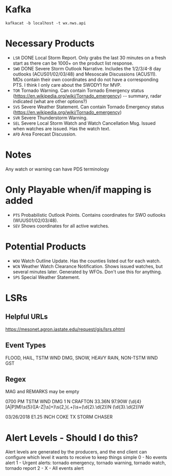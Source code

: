 # Kafka
`kafkacat -b localhost -t wx.nws.api`

# Necessary Products
- `LSR` DONE Local Storm Report. Only grabs the last 30 minutes on a fresh start as there can be 1000+ on the product list response.
- `SWO` DONE Severe Storm Outlook Narrative. Includes the 1/2/3/4-8 day outlooks (ACUS01/02/03/48) and Mesoscale Discussions (ACUS11).
        MDs contain their own coordinates and do not have a corresponding PTS. I think I only care about the SWODY1 for MVP.
- `TOR` Tornado Warning. Can contain Tornado Emergency status (https://en.wikipedia.org/wiki/Tornado_emergency)
-- summary, radar indicated (what are other options?)
- `SVS` Severe Weather Statement. Can contain Tornado Emergency status (https://en.wikipedia.org/wiki/Tornado_emergency)
- `SVR` Severe Thunderstorm Warning.
- `SEL` Severe Local Storm Watch and Watch Cancellation Msg. Issued when watches are issued. Has the watch text.
- `AFD` Area Forecast Discussion.

# Notes
Any watch or warning can have PDS terminology

# Only Playable when/if mapping is added
- `PTS` Probabilistic Outlook Points. Contains coordinates for SWO outlooks (WUUS01/02/03/48).
- `SEV` Shows coordinates for all active watches.

# Potential Products
- `WOU` Watch Outline Update. Has the counties listed out for each watch.
- `WCN` Weather Watch Clearance Notification. Shows issued watches, but several minutes later. Generated by WFOs. Don't use this for anything.
- `SPS` Special Weather Statement.


# LSRs
## Helpful URLs
https://mesonet.agron.iastate.edu/request/gis/lsrs.phtml
## Event Types
FLOOD, HAIL, TSTM WND DMG, SNOW, HEAVY RAIN, NON-TSTM WND GST
## Regex
MAG and REMARKS may be empty

0700 PM     TSTM WND DMG     1 N CRAFTON             33.36N  97.90W
(\d{4} [A|P]M)\s{5}([A-Z|\s]+)\s{2,}(.+)\s+(\d{2}\.\d{2})N (\d{3}\.\d{2})W

03/26/2018  E1.25 INCH       COKE               TX   STORM CHASER

# Alert Levels - Should I do this?
Alert levels are generated by the producers, and the end client can configure which level it wants to receive to keep things simple
0 - No events alert
1 - Urgent alerts: tornado emergency, tornado warning, tornado watch, tornado report
2 - 
X - All events alert

